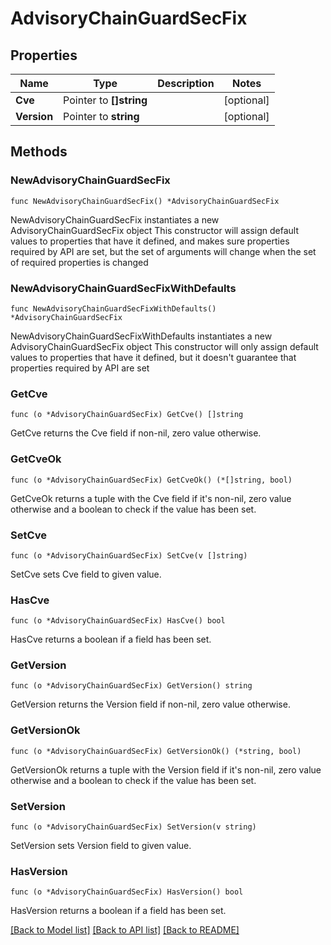 # AdvisoryChainGuardSecFix

## Properties

Name | Type | Description | Notes
------------ | ------------- | ------------- | -------------
**Cve** | Pointer to **[]string** |  | [optional] 
**Version** | Pointer to **string** |  | [optional] 

## Methods

### NewAdvisoryChainGuardSecFix

`func NewAdvisoryChainGuardSecFix() *AdvisoryChainGuardSecFix`

NewAdvisoryChainGuardSecFix instantiates a new AdvisoryChainGuardSecFix object
This constructor will assign default values to properties that have it defined,
and makes sure properties required by API are set, but the set of arguments
will change when the set of required properties is changed

### NewAdvisoryChainGuardSecFixWithDefaults

`func NewAdvisoryChainGuardSecFixWithDefaults() *AdvisoryChainGuardSecFix`

NewAdvisoryChainGuardSecFixWithDefaults instantiates a new AdvisoryChainGuardSecFix object
This constructor will only assign default values to properties that have it defined,
but it doesn't guarantee that properties required by API are set

### GetCve

`func (o *AdvisoryChainGuardSecFix) GetCve() []string`

GetCve returns the Cve field if non-nil, zero value otherwise.

### GetCveOk

`func (o *AdvisoryChainGuardSecFix) GetCveOk() (*[]string, bool)`

GetCveOk returns a tuple with the Cve field if it's non-nil, zero value otherwise
and a boolean to check if the value has been set.

### SetCve

`func (o *AdvisoryChainGuardSecFix) SetCve(v []string)`

SetCve sets Cve field to given value.

### HasCve

`func (o *AdvisoryChainGuardSecFix) HasCve() bool`

HasCve returns a boolean if a field has been set.

### GetVersion

`func (o *AdvisoryChainGuardSecFix) GetVersion() string`

GetVersion returns the Version field if non-nil, zero value otherwise.

### GetVersionOk

`func (o *AdvisoryChainGuardSecFix) GetVersionOk() (*string, bool)`

GetVersionOk returns a tuple with the Version field if it's non-nil, zero value otherwise
and a boolean to check if the value has been set.

### SetVersion

`func (o *AdvisoryChainGuardSecFix) SetVersion(v string)`

SetVersion sets Version field to given value.

### HasVersion

`func (o *AdvisoryChainGuardSecFix) HasVersion() bool`

HasVersion returns a boolean if a field has been set.


[[Back to Model list]](../README.md#documentation-for-models) [[Back to API list]](../README.md#documentation-for-api-endpoints) [[Back to README]](../README.md)


